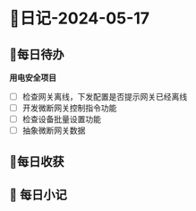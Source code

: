 # 📝日记-2024-05-17

## 📆每日待办
**用电安全项目**
- [ ] 检查网关离线，下发配置是否提示网关已经离线
- [ ] 开发微断网关控制指令功能
- [ ] 检查设备批量设置功能
- [ ] 抽象微断网关数据

## 🛒每日收获





## 📝 每日小记

